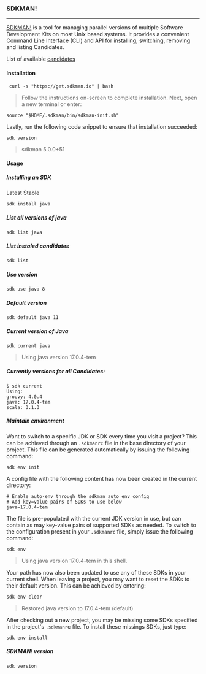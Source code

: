 ### SDKMAN!
---

[SDKMAN!](https://sdkman.io/) is a tool for managing parallel versions of multiple Software Development Kits on most Unix based systems. It provides a convenient Command Line Interface (CLI) and API for installing, switching, removing and listing Candidates. 

List of available [candidates](https://sdkman.io/sdks)

#### Installation
```
 curl -s "https://get.sdkman.io" | bash
```
>Follow the instructions on-screen to complete installation. Next, open a new terminal or enter:

```
source "$HOME/.sdkman/bin/sdkman-init.sh"
```

Lastly, run the following code snippet to ensure that installation succeeded:

```
sdk version
```
> sdkman 5.0.0+51

#### Usage

##### Installing an SDK
Latest Stable
```
sdk install java
```

##### List all versions of java 
```
sdk list java
```

##### List instaled candidates
```
sdk list
```

##### Use version
```
sdk use java 8
```

##### Default version
```
sdk default java 11
```

##### Current version of Java
```
sdk current java
```
> Using java version 17.0.4-tem

##### Currently versions for all Candidates:
```
$ sdk current
Using:
groovy: 4.0.4
java: 17.0.4-tem
scala: 3.1.3
```

##### Maintain environment
Want to switch to a specific JDK or SDK every time you visit a project? This can be achieved through an `.sdkmanrc` file in the base directory of your project. This file can be generated automatically by issuing the following command:

```
sdk env init
```
A config file with the following content has now been created in the current directory:
```
# Enable auto-env through the sdkman_auto_env config
# Add key=value pairs of SDKs to use below
java=17.0.4-tem
```

The file is pre-populated with the current JDK version in use, but can contain as may key-value pairs of supported SDKs as needed. To switch to the configuration present in your `.sdkmanrc` file, simply issue the following command:
```
sdk env
```
>Using java version 17.0.4-tem in this shell.

Your path has now also been updated to use any of these SDKs in your current shell. When leaving a project, you may want to reset the SDKs to their default version. This can be achieved by entering:

```
sdk env clear
```
>Restored java version to 17.0.4-tem (default)

After checking out a new project, you may be missing some SDKs specified in the project's `.sdkmanr`c file. To install these missings SDKs, just type:
```
sdk env install
```

##### SDKMAN! version
```
sdk version
```
